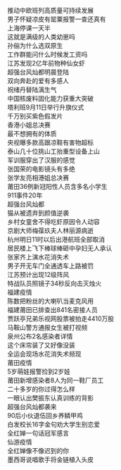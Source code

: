 推动中欧班列高质量可持续发展  
男子怀疑凉皮有罂粟报警一查还真有  
上海停课一天半  
这就是满级的人类幼崽吗  
孙俪为什么选双原生  
工作群能问什么时候发工资吗  
江苏发现2亿年前物种仙女虾  
超强台风灿都明晨登陆  
双向奔赴的爱有多感人  
祝绪丹替陆漓生气  
中国核废料固化能力获重大突破  
塔利班9月11日举行升旗仪式  
千万别买紫色假发片  
香港小姐总决赛  
最不想拥有的体质  
央视曝多款高跟凉鞋有害物超标  
泰山几十位挑山工抬重型设备上山  
军训服穿出了汉服的感觉  
张国荣的电影镜头有多绝  
张学友亮相港姐总决赛  
莆田36例新冠阳性人员含多名小学生  
911事件20年  
超强台风灿都  
猫从被遗弃到颜值逆袭  
乡村女童舍不得吃虾原因令人动容  
京剧大师梅葆玖夫人林丽源病逝  
杭州明日11时以后出港航班全部取消  
居民楼上飞下棒球棒砸中孕妇无人承认  
张家齐上演水花消失术  
男子开无车门全通透车上路被罚  
江苏预计出现12级阵风  
特战队员照镜子34秒反向击灭烛火  
福建疫情  
陈数把粉丝的大喇叭当麦克风用  
福建莆田已排查出841名密接人员  
贾跃亭兄弟乐视网股票被拍走4410万股  
马鞍山警方通报女生被打视频  
泉州公布2名感染者详情  
这个床帘装了又好像没装  
全运会现场水花消失术频现  
莆田疫情  
5岁萌娃报警捡到2岁娃  
莆田新增感染者8人为同一鞋厂员工  
二十多岁的你过得怎么样  
一眼认出樊振东认真训练的背影  
超强台风灿都袭来  
90后小伙退伍回乡养鳞甲鸡  
白发校长16字金句劝大学生别恋爱  
全红婵一句话冠军感言  
仙游疫情  
全红婵像不像迟到的你  
墨西哥说唱歌手将金链植入头皮  
